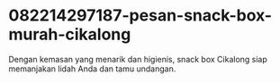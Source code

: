 # 082214297187-pesan-snack-box-murah-cikalong
Dengan kemasan yang menarik dan higienis, snack box Cikalong siap memanjakan lidah Anda dan tamu undangan.
